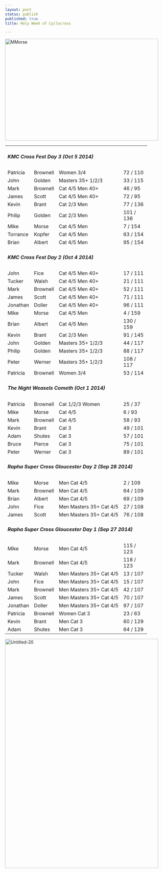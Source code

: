 ```yaml
---
layout: post
status: publish
published: true
title: Holy Week of Cyclocross

---
```

<p><a href="http://www.bluehillscycling.com/BHCC-3/wp-content/uploads/2014/10/MMorse.jpg"><img class="alignnone size-full wp-image-684" alt="MMorse" src="http://www.bluehillscycling.com/BHCC-3/wp-content/uploads/2014/10/MMorse.jpg" width="500" height="333" /></a></p>
<table width="100%">
<tbody>
<tr>
<td colspan="5">
<h5>KMC Cross Fest Day 3 (Oct 5 2014)</h5>
</td>
</tr>
<tr>
<td>Patricia</td>
<td>Brownell</td>
<td>Women 3/4</td>
<td width="70px">72 / 110</td>
</tr>
<tr>
<td>John</td>
<td>Golden</td>
<td>Masters 35+ 1/2/3</td>
<td width="70px">33 / 115</td>
</tr>
<tr>
<td>Mark</td>
<td>Brownell</td>
<td>Cat 4/5 Men 40+</td>
<td width="70px">46 / 95</td>
</tr>
<tr>
<td>James</td>
<td>Scott</td>
<td>Cat 4/5 Men 40+</td>
<td width="70px">72 / 95</td>
</tr>
<tr>
<td>Kevin</td>
<td>Brant</td>
<td>Cat 2/3 Men</td>
<td width="70px">77 / 136</td>
</tr>
<tr>
<td>Philip</td>
<td>Golden</td>
<td>Cat 2/3 Men</td>
<td width="70px">101 / 136</td>
</tr>
<tr>
<td>Mike</td>
<td>Morse</td>
<td>Cat 4/5 Men</td>
<td width="70px">7 / 154</td>
</tr>
<tr>
<td>Torrance</td>
<td>Kopfer</td>
<td>Cat 4/5 Men</td>
<td width="70px">63 / 154</td>
</tr>
<tr>
<td>Brian</td>
<td>Albert</td>
<td>Cat 4/5 Men</td>
<td width="70px">95 / 154</td>
</tr>
<tr>
<td colspan="5">
<h5>KMC Cross Fest Day 2 (Oct 4 2014)</h5>
</td>
</tr>
<tr>
<td>John</td>
<td>Fice</td>
<td>Cat 4/5 Men 40+</td>
<td width="70px">17 / 111</td>
</tr>
<tr>
<td>Tucker</td>
<td>Walsh</td>
<td>Cat 4/5 Men 40+</td>
<td width="70px">21 / 111</td>
</tr>
<tr>
<td>Mark</td>
<td>Brownell</td>
<td>Cat 4/5 Men 40+</td>
<td width="70px">52 / 111</td>
</tr>
<tr>
<td>James</td>
<td>Scott</td>
<td>Cat 4/5 Men 40+</td>
<td width="70px">71 / 111</td>
</tr>
<tr>
<td>Jonathan</td>
<td>Doller</td>
<td>Cat 4/5 Men 40+</td>
<td width="70px">96 / 111</td>
</tr>
<tr>
<td>Mike</td>
<td>Morse</td>
<td>Cat 4/5 Men</td>
<td width="70px">4 / 159</td>
</tr>
<tr>
<td>Brian</td>
<td>Albert</td>
<td>Cat 4/5 Men</td>
<td width="70px">130 / 159</td>
</tr>
<tr>
<td>Kevin</td>
<td>Brant</td>
<td>Cat 2/3 Men</td>
<td width="70px">91 / 145</td>
</tr>
<tr>
<td>John</td>
<td>Golden</td>
<td>Masters 35+ 1/2/3</td>
<td width="70px">44 / 117</td>
</tr>
<tr>
<td>Philip</td>
<td>Golden</td>
<td>Masters 35+ 1/2/3</td>
<td width="70px">88 / 117</td>
</tr>
<tr>
<td>Peter</td>
<td>Werner</td>
<td>Masters 35+ 1/2/3</td>
<td width="70px">108 / 117</td>
</tr>
<tr>
<td>Patricia</td>
<td>Brownell</td>
<td>Women 3/4</td>
<td width="70px">53 / 114</td>
</tr>
<tr>
<td colspan="5">
<h5>The Night Weasels Cometh (Oct 1 2014)</h5>
</td>
</tr>
<tr>
<td>Patricia</td>
<td>Brownell</td>
<td>Cat 1/2/3 Women</td>
<td width="70px">25 / 37</td>
</tr>
<tr>
<td>Mike</td>
<td>Morse</td>
<td>Cat 4/5</td>
<td width="70px">6 / 93</td>
</tr>
<tr>
<td>Mark</td>
<td>Brownell</td>
<td>Cat 4/5</td>
<td width="70px">58 / 93</td>
</tr>
<tr>
<td>Kevin</td>
<td>Brant</td>
<td>Cat 3</td>
<td width="70px">49 / 101</td>
</tr>
<tr>
<td>Adam</td>
<td>Shutes</td>
<td>Cat 3</td>
<td width="70px">57 / 101</td>
</tr>
<tr>
<td>Bruce</td>
<td>Pierce</td>
<td>Cat 3</td>
<td width="70px">75 / 101</td>
</tr>
<tr>
<td>Peter</td>
<td>Werner</td>
<td>Cat 3</td>
<td width="70px">89 / 101</td>
</tr>
<tr>
<td colspan="5">
<h5>Rapha Super Cross Gloucester Day 2 (Sep 28 2014)</h5>
</td>
</tr>
<tr>
<td>Mike</td>
<td>Morse</td>
<td>Men Cat 4/5</td>
<td width="70px">2 / 109</td>
</tr>
<tr>
<td>Mark</td>
<td>Brownell</td>
<td>Men Cat 4/5</td>
<td width="70px">64 / 109</td>
</tr>
<tr>
<td>Brian</td>
<td>Albert</td>
<td>Men Cat 4/5</td>
<td width="70px">69 / 109</td>
</tr>
<tr>
<td>John</td>
<td>Fice</td>
<td>Men Masters 35+ Cat 4/5</td>
<td width="70px">27 / 108</td>
</tr>
<tr>
<td>James</td>
<td>Scott</td>
<td>Men Masters 35+ Cat 4/5</td>
<td width="70px">76 / 108</td>
</tr>
<tr>
<td colspan="5">
<h5>Rapha Super Cross Gloucester Day 1 (Sep 27 2014)</h5>
</td>
</tr>
<tr>
<td>Mike</td>
<td>Morse</td>
<td>Men Cat 4/5</td>
<td width="70px">115 / 123</td>
</tr>
<tr>
<td>Mark</td>
<td>Brownell</td>
<td>Men Cat 4/5</td>
<td width="70px">118 / 123</td>
</tr>
<tr>
<td>Tucker</td>
<td>Walsh</td>
<td>Men Masters 35+ Cat 4/5</td>
<td width="70px">13 / 107</td>
</tr>
<tr>
<td>John</td>
<td>Fice</td>
<td>Men Masters 35+ Cat 4/5</td>
<td width="70px">15 / 107</td>
</tr>
<tr>
<td>Mark</td>
<td>Brownell</td>
<td>Men Masters 35+ Cat 4/5</td>
<td width="70px">42 / 107</td>
</tr>
<tr>
<td>James</td>
<td>Scott</td>
<td>Men Masters 35+ Cat 4/5</td>
<td width="70px">70 / 107</td>
</tr>
<tr>
<td>Jonathan</td>
<td>Doller</td>
<td>Men Masters 35+ Cat 4/5</td>
<td width="70px">97 / 107</td>
</tr>
<tr>
<td>Patricia</td>
<td>Brownell</td>
<td>Women Cat 3</td>
<td width="70px">23 / 63</td>
</tr>
<tr>
<td>Kevin</td>
<td>Brant</td>
<td>Men Cat 3</td>
<td width="70px">60 / 129</td>
</tr>
<tr>
<td>Adam</td>
<td>Shutes</td>
<td>Men Cat 3</td>
<td width="70px">64 / 129</td>
</tr>
</tbody>
</table>
<p><a href="http://www.bluehillscycling.com/BHCC-3/wp-content/uploads/2014/10/Untitled-20.png"><img src="http://www.bluehillscycling.com/BHCC-3/wp-content/uploads/2014/10/Untitled-20.png" alt="Untitled-20" width="500" height="749" class="alignnone size-full wp-image-685" /></a></p>